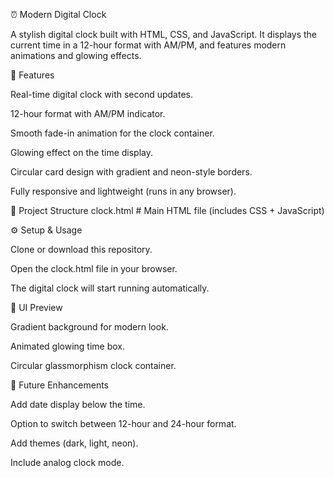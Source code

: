 ⏰ Modern Digital Clock

A stylish digital clock built with HTML, CSS, and JavaScript. It displays the current time in a 12-hour format with AM/PM, and features modern animations and glowing effects.

🚀 Features

Real-time digital clock with second updates.

12-hour format with AM/PM indicator.

Smooth fade-in animation for the clock container.

Glowing effect on the time display.

Circular card design with gradient and neon-style borders.

Fully responsive and lightweight (runs in any browser).

📂 Project Structure
clock.html   # Main HTML file (includes CSS + JavaScript)

⚙️ Setup & Usage

Clone or download this repository.

Open the clock.html file in your browser.

The digital clock will start running automatically.

🎨 UI Preview

Gradient background for modern look.

Animated glowing time box.

Circular glassmorphism clock container.

📌 Future Enhancements

Add date display below the time.

Option to switch between 12-hour and 24-hour format.

Add themes (dark, light, neon).

Include analog clock mode.
